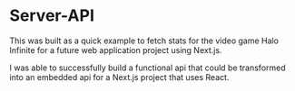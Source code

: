 # Server-API

This was built as a quick example to fetch stats for the video game Halo Infinite for a future web application project using Next.js.

I was able to successfully build a functional api that could be transformed into an embedded api for a Next.js project that uses React.
